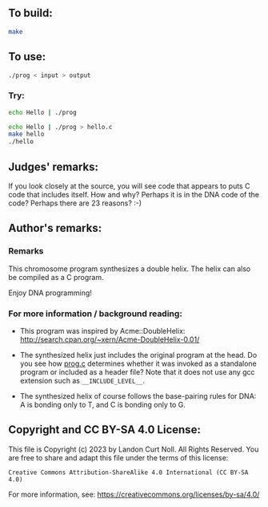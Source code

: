 ## To build:

```sh
make
```


## To use:

```sh
./prog < input > output
```


### Try:

```sh
echo Hello | ./prog

echo Hello | ./prog > hello.c
make hello
./hello
```


## Judges' remarks:

If you look closely at the source, you will see code that appears
to puts C code that includes itself.  How and why?  Perhaps it is
in the DNA code of the code? Perhaps there are 23 reasons? :-)


## Author's remarks:

### Remarks

This chromosome program synthesizes a double helix.
The helix can also be compiled as a C program.

Enjoy DNA programming!


### For more information / background reading:

* This program was inspired by Acme::DoubleHelix:
  <http://search.cpan.org/~xern/Acme-DoubleHelix-0.01/>

* The synthesized helix just includes the original program at the head.
  Do you see how [prog.c](prog.c) determines whether it was invoked as a
  standalone program or included as a header file? Note that it does not use any
  gcc extension such as `__INCLUDE_LEVEL__`.

* The synthesized helix of course follows the base-pairing rules for DNA:
  A is bonding only to T, and C is bonding only to G.


## Copyright and CC BY-SA 4.0 License:

This file is Copyright (c) 2023 by Landon Curt Noll.  All Rights Reserved.
You are free to share and adapt this file under the terms of this license:

    Creative Commons Attribution-ShareAlike 4.0 International (CC BY-SA 4.0)

For more information, see: https://creativecommons.org/licenses/by-sa/4.0/
